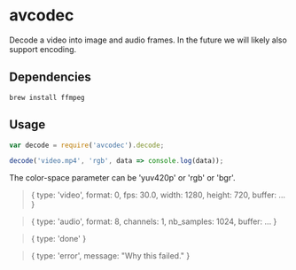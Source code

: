 # avcodec

Decode a video into image and audio frames. In the future we will likely
also support encoding.

## Dependencies

```
brew install ffmpeg
```

## Usage 

```javascript
var decode = require('avcodec').decode;

decode('video.mp4', 'rgb', data => console.log(data));
```

The color-space parameter can be 'yuv420p' or 'rgb' or 'bgr'.

> { type: 'video',
>   format: 0,
>   fps: 30.0,
>   width: 1280,
>   height: 720,
>   buffer: ... }

> { type: 'audio',
>   format: 8,
>   channels: 1,
>   nb_samples: 1024,
>   buffer: ... }

> { type: 'done' }

> { type: 'error',
    message: "Why this failed." }
